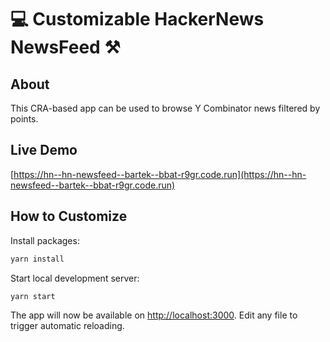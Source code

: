 # 💻 Customizable HackerNews NewsFeed ⚒️

## About

This CRA-based app can be used to browse Y Combinator news filtered by points.

## Live Demo

[https://hn--hn-newsfeed--bartek--bbat-r9gr.code.run](https://hn--hn-newsfeed--bartek--bbat-r9gr.code.run)

## How to Customize

Install packages:

```bash
yarn install
```

Start local development server:
```bash
yarn start
```

The app will now be available on [http://localhost:3000](http://localhost:3000).
Edit any file to trigger automatic reloading.
